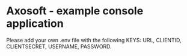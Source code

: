 # Axosoft - example console application
Please add your own .env file with the following KEYS: URL, CLIENTID, CLIENTSECRET, USERNAME, PASSWORD.
